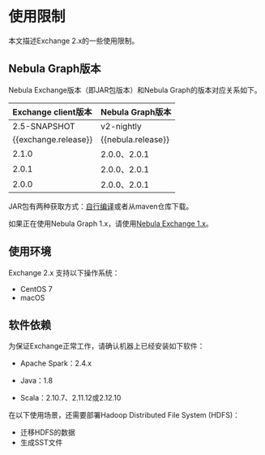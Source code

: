 # 使用限制

本文描述Exchange 2.x的一些使用限制。

## Nebula Graph版本

Nebula Exchange版本（即JAR包版本）和Nebula Graph的版本对应关系如下。

|Exchange client版本|Nebula Graph版本|
|:---|:---|
|2.5-SNAPSHOT|v2-nightly|
|{{exchange.release}}|{{nebula.release}}|
|2.1.0|2.0.0、2.0.1|
|2.0.1|2.0.0、2.0.1|
|2.0.0|2.0.0、2.0.1|

JAR包有两种获取方式：[自行编译](../ex-ug-compile.md)或者从maven仓库下载。

如果正在使用Nebula Graph 1.x，请使用[Nebula Exchange 1.x](https://github.com/vesoft-inc/nebula-java/tree/v1.0/tools "Click to go to GitHub")。

## 使用环境

Exchange 2.x 支持以下操作系统：

- CentOS 7
- macOS

## 软件依赖

为保证Exchange正常工作，请确认机器上已经安装如下软件：

- Apache Spark：2.4.x

- Java：1.8

- Scala：2.10.7、2.11.12或2.12.10

在以下使用场景，还需要部署Hadoop Distributed File System (HDFS)：

- 迁移HDFS的数据
- 生成SST文件
